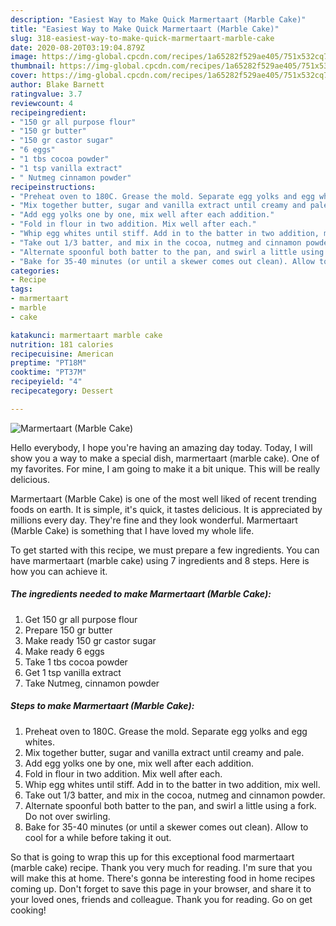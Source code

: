```yaml
---
description: "Easiest Way to Make Quick Marmertaart (Marble Cake)"
title: "Easiest Way to Make Quick Marmertaart (Marble Cake)"
slug: 318-easiest-way-to-make-quick-marmertaart-marble-cake
date: 2020-08-20T03:19:04.879Z
image: https://img-global.cpcdn.com/recipes/1a65282f529ae405/751x532cq70/marmertaart-marble-cake-recipe-main-photo.jpg
thumbnail: https://img-global.cpcdn.com/recipes/1a65282f529ae405/751x532cq70/marmertaart-marble-cake-recipe-main-photo.jpg
cover: https://img-global.cpcdn.com/recipes/1a65282f529ae405/751x532cq70/marmertaart-marble-cake-recipe-main-photo.jpg
author: Blake Barnett
ratingvalue: 3.7
reviewcount: 4
recipeingredient:
- "150 gr all purpose flour"
- "150 gr butter"
- "150 gr castor sugar"
- "6 eggs"
- "1 tbs cocoa powder"
- "1 tsp vanilla extract"
- " Nutmeg cinnamon powder"
recipeinstructions:
- "Preheat oven to 180C. Grease the mold. Separate egg yolks and egg whites."
- "Mix together butter, sugar and vanilla extract until creamy and pale."
- "Add egg yolks one by one, mix well after each addition."
- "Fold in flour in two addition. Mix well after each."
- "Whip egg whites until stiff. Add in to the batter in two addition, mix well."
- "Take out 1/3 batter, and mix in the cocoa, nutmeg and cinnamon powder."
- "Alternate spoonful both batter to the pan, and swirl a little using a fork. Do not over swirling."
- "Bake for 35-40 minutes (or until a skewer comes out clean). Allow to cool for a while before taking it out."
categories:
- Recipe
tags:
- marmertaart
- marble
- cake

katakunci: marmertaart marble cake 
nutrition: 181 calories
recipecuisine: American
preptime: "PT18M"
cooktime: "PT37M"
recipeyield: "4"
recipecategory: Dessert

---
```



![Marmertaart (Marble Cake)](https://img-global.cpcdn.com/recipes/1a65282f529ae405/751x532cq70/marmertaart-marble-cake-recipe-main-photo.jpg)

Hello everybody, I hope you're having an amazing day today. Today, I will show you a way to make a special dish, marmertaart (marble cake). One of my favorites. For mine, I am going to make it a bit unique. This will be really delicious.

Marmertaart (Marble Cake) is one of the most well liked of recent trending foods on earth. It is simple, it's quick, it tastes delicious. It is appreciated by millions every day. They're fine and they look wonderful. Marmertaart (Marble Cake) is something that I have loved my whole life.




To get started with this recipe, we must prepare a few ingredients. You can have marmertaart (marble cake) using 7 ingredients and 8 steps. Here is how you can achieve it.

<!--inarticleads1-->

##### The ingredients needed to make Marmertaart (Marble Cake):

1. Get 150 gr all purpose flour
1. Prepare 150 gr butter
1. Make ready 150 gr castor sugar
1. Make ready 6 eggs
1. Take 1 tbs cocoa powder
1. Get 1 tsp vanilla extract
1. Take  Nutmeg, cinnamon powder




<!--inarticleads2-->

##### Steps to make Marmertaart (Marble Cake):

1. Preheat oven to 180C. Grease the mold. Separate egg yolks and egg whites.
1. Mix together butter, sugar and vanilla extract until creamy and pale.
1. Add egg yolks one by one, mix well after each addition.
1. Fold in flour in two addition. Mix well after each.
1. Whip egg whites until stiff. Add in to the batter in two addition, mix well.
1. Take out 1/3 batter, and mix in the cocoa, nutmeg and cinnamon powder.
1. Alternate spoonful both batter to the pan, and swirl a little using a fork. Do not over swirling.
1. Bake for 35-40 minutes (or until a skewer comes out clean). Allow to cool for a while before taking it out.




So that is going to wrap this up for this exceptional food marmertaart (marble cake) recipe. Thank you very much for reading. I'm sure that you will make this at home. There's gonna be interesting food in home recipes coming up. Don't forget to save this page in your browser, and share it to your loved ones, friends and colleague. Thank you for reading. Go on get cooking!
